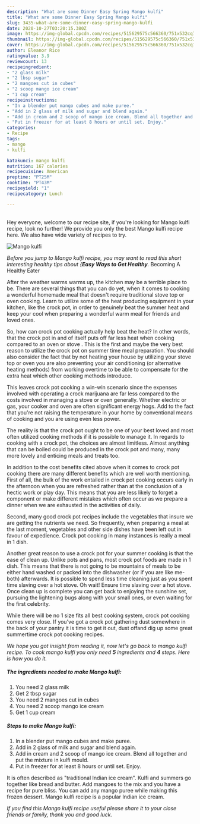 ```yaml
---
description: "What are some Dinner Easy Spring Mango kulfi"
title: "What are some Dinner Easy Spring Mango kulfi"
slug: 3435-what-are-some-dinner-easy-spring-mango-kulfi
date: 2020-10-27T03:20:15.380Z
image: https://img-global.cpcdn.com/recipes/515629575c566360/751x532cq70/mango-kulfi-recipe-main-photo.jpg
thumbnail: https://img-global.cpcdn.com/recipes/515629575c566360/751x532cq70/mango-kulfi-recipe-main-photo.jpg
cover: https://img-global.cpcdn.com/recipes/515629575c566360/751x532cq70/mango-kulfi-recipe-main-photo.jpg
author: Eleanor Rice
ratingvalue: 3.9
reviewcount: 13
recipeingredient:
- "2 glass milk"
- "2 tbsp sugar"
- "2 mangoes cut in cubes"
- "2 scoop mango ice cream"
- "1 cup cream"
recipeinstructions:
- "In a blender put mango cubes and make puree."
- "Add in 2 glass of milk and sugar and blend again."
- "Add in cream and 2 scoop of mango ice cream. Blend all together and put the mixture in kulfi mould."
- "Put in freezer for at least 8 hours or until set. Enjoy."
categories:
- Recipe
tags:
- mango
- kulfi

katakunci: mango kulfi 
nutrition: 167 calories
recipecuisine: American
preptime: "PT25M"
cooktime: "PT43M"
recipeyield: "1"
recipecategory: Lunch

---
```

<br>
Hey everyone, welcome to our recipe site, if you're looking for Mango kulfi recipe, look no further! We provide you only the best Mango kulfi recipe here. We also have wide variety of recipes to try.
<br>


![Mango kulfi](https://img-global.cpcdn.com/recipes/515629575c566360/751x532cq70/mango-kulfi-recipe-main-photo.jpg)

<i>Before you jump to Mango kulfi recipe, you may want to read this short interesting healthy tips about {<strong>Easy Ways to Get Healthy</strong>.</i>
Becoming A Healthy Eater


After the weather warms warms up, the kitchen may be a terrible place to be. There are several things that you can do yet, when it comes to cooking a wonderful homemade meal that doesn't require traditional stove top or oven cooking. Learn to utilize some of the heat producing equipment in your kitchen, like the crock pot, in order to genuinely beat the summer heat and keep your cool when preparing a wonderful warm meal for friends and loved ones.

So, how can crock pot cooking actually help beat the heat? In other words, that the crock pot in and of itself puts off far less heat when cooking compared to an oven or stove . This is the first and maybe the very best reason to utilize the crock pot on summer time meal preparation. You should also consider the fact that by not heating your house by utilizing your stove top or oven you are also preventing your air conditioning (or alternative heating methods) from working overtime to be able to compensate for the extra heat which other cooking methods introduce.

This leaves crock pot cooking a win-win scenario since the expenses involved with operating a crock marijuana are far less compared to the costs involved in managing a stove or oven generally. Whether electric or gas, your cooker and oven are often significant energy hogs. Add to the fact that you're not raising the temperature in your home by conventional means of cooking and you are using even less power.

 The reality is that the crock pot ought to be one of your best loved and most often utilized cooking methods if it is possible to manage it. In regards to cooking with a crock pot, the choices are almost limitless.  Almost anything that can be boiled could be produced in the crock pot and many, many more lovely and enticing meals and treats too.



In addition to the cost benefits cited above when it comes to crock pot cooking there are many different benefits which are well worth mentioning. First of all, the bulk of the work entailed in crock pot cooking occurs early in the afternoon when you are refreshed rather than at the conclusion of a hectic work or play day. This means that you are less likely to forget a component or make different mistakes which often occur as we prepare a dinner when we are exhausted in the activities of daily.

Second, many good crock pot recipes include the vegetables that insure we are getting the nutrients we need. So frequently, when preparing a meal at the last moment, vegetables and other side dishes have been left out in favour of expedience. Crock pot cooking in many instances is really a meal in 1 dish.

Another great reason to use a crock pot for your summer cooking is that the ease of clean up.  Unlike pots and pans, most crock pot foods are made in 1 dish. This means that there is not going to be mountains of meals to be either hand washed or packed into the dishwasher (or if you are like me-both) afterwards. It is possible to spend less time cleaning just as you spent time slaving over a hot stove. Oh wait! Ensure time slaving over a hot stove. Once clean up is complete you can get back to enjoying the sunshine set, pursuing the lightening bugs along with your small ones, or even waiting for the first celebrity.

While there will be no 1 size fits all best cooking system, crock pot cooking comes very close. If you've got a crock pot gathering dust somewhere in the back of your pantry it is time to get it out, dust offand dig up some great summertime crock pot cooking recipes.


<i>We hope you got insight from reading it, now let's go back to mango kulfi recipe. To cook mango kulfi you only need <strong>5</strong> ingredients and <strong>4</strong> steps. Here is how you do it.
</i>

##### The ingredients needed to make Mango kulfi:

1. You need 2 glass milk
1. Get 2 tbsp sugar
1. You need 2 mangoes cut in cubes
1. You need 2 scoop mango ice cream
1. Get 1 cup cream


##### Steps to make Mango kulfi:

1. In a blender put mango cubes and make puree.
1. Add in 2 glass of milk and sugar and blend again.
1. Add in cream and 2 scoop of mango ice cream. Blend all together and put the mixture in kulfi mould.
1. Put in freezer for at least 8 hours or until set. Enjoy.


It is often described as &#34;traditional Indian ice cream&#34;. Kulfi and summers go together like bread and butter. Add mangoes to the mix and you have a recipe for pure bliss. You can add any mango puree while making this frozen dessert. Mango kulfi recipe is a popular Indian ice cream. 

<i>If you find this Mango kulfi recipe useful please share it to your close friends or family, thank you and good luck.</i>
